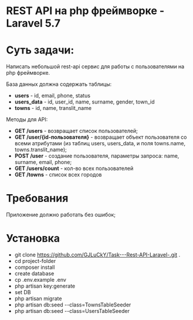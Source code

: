 
# REST API на php фреймворке - Laravel 5.7


# Суть задачи:

Написать небольшой rest-api сервис для работы с пользователями на php фреймворке.

База данных должна содержать таблицы:
  - **users** - id, email, phone, status 
  - **users_data**  - id, user_id, name, surname, gender, town_id
  - **towns** - id, name, translit_name

Методы для API:
  - **GET /users** - возвращает список пользователей; 
  - **GET /user/{id-пользователя}**  - возвращает объект пользователя со всеми атрибутами (из таблиц  users, users_data, и поля towns.name, towns.translit_name);
- **POST /user** - создание пользователя, параметры запроса: name, 
surname, email, phone;
- **GET /users/count** - кол-во всех пользователей
- **GET /towns** - список всех городов

# Требования
Приложение должно работать без ошибок;



# Установка

  - git clone https://github.com/GJLuCkY/Task---Rest-API-Laravel-.git .
  - cd project-folder
  - composer install
  - create database
  - cp .env.example .env
  - php artisan key:generate
  - set DB
  - php artisan migrate
  - php artisan db:seed --class=TownsTableSeeder
  - php artisan db:seed --class=UsersTableSeeder



